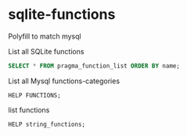 # sqlite-functions
Polyfill to match mysql

List all SQLite functions
```SQL
SELECT * FROM pragma_function_list ORDER BY name;
```

List all Mysql functions-categories
```MYSQL
HELP FUNCTIONS;
```

list functions
```MYSQL
HELP string_functions;
```
